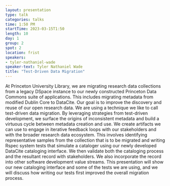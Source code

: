 ```yaml
---
layout: presentation
type: talk
categories: talks
time: 1:50 PM
startTime: 2023-03-15T1:50
length: 10
day: 1
group: 2
spot: 2
location: frist
speakers:
- tyler-nathaniel-wade
speaker-text: Tyler Nathaniel Wade
title: "Test-Driven Data Migration"
---
```

At Princeton University Library, we are migrating research data collections from a legacy DSpace instance to our newly constructed Princeton Data Commons suite of applications. This includes migrating metadata from modified Dublin Core to DataCite. Our goal is to improve the discovery and reuse of our open research data.  We are using a technique we like to call test-driven data migration. By leveraging strategies from test-driven development, we surface the origins of inconsistent metadata and build a virtuous cycle between metadata creation and use. We create artifacts we can use to engage in iterative feedback loops with our stakeholders and with the broader research data ecosystem.  This involves identifying representative samples from the collection that is to be migrated and writing Rspec system tests that simulate a cataloger using our newly developed DataCite cataloging interface. We then validate both the cataloging process and the resultant record with stakeholders. We also incorporate the record into other software development value streams.  This presentation will show our new cataloging interface and some of the tests we are using, and we will discuss how writing our tests first improved the overall migration process. 
